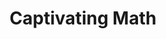 ---
_schema: default
title: "Captivating Math"
link: https://www.geocaching.com/geocache/GC9C6AG
owner: Tri-State Geocachers
log_date: 2021-08-21 00:00:00
log_type: Note
display_coords: N 41° 27.300' W 074° 24.900'
latitude: '41.455'
longitude: '-74.415'
first_stage: false
bogus: true
zhanna_log: >-
  Hi, Tri-State Geocachers\!


  Rich and I had a lot of fun “amassing our data” and eventually getting
  confirmation from Certitude. We thought the theme was great, but some
  ambiguities made it more difficult than we expected. The posted hint was a big
  help. Someday we hope to visit the area to search for the cache.


  Thanks for the challenge\!


  Zhanna and ~Rich in NEPA~
rich_log:
post_id: 3
---